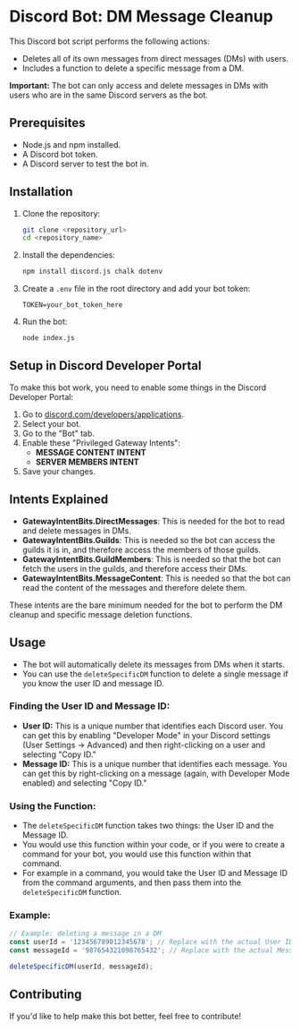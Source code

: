 # Discord Bot: DM Message Cleanup
This Discord bot script performs the following actions:

* Deletes all of its own messages from direct messages (DMs) with users.
* Includes a function to delete a specific message from a DM.

**Important:** The bot can only access and delete messages in DMs with users who are in the same Discord servers as the bot.

## Prerequisites

* Node.js and npm installed.
* A Discord bot token.
* A Discord server to test the bot in.

## Installation

1.  Clone the repository:

    ```bash
    git clone <repository_url>
    cd <repository_name>
    ```

2.  Install the dependencies:

    ```bash
    npm install discord.js chalk dotenv
    ```

3.  Create a `.env` file in the root directory and add your bot token:

    ```
    TOKEN=your_bot_token_here
    ```

4.  Run the bot:

    ```bash
    node index.js
    ```

## Setup in Discord Developer Portal

To make this bot work, you need to enable some things in the Discord Developer Portal:

1.  Go to [discord.com/developers/applications](https://discord.com/developers/applications).
2.  Select your bot.
3.  Go to the "Bot" tab.
4.  Enable these "Privileged Gateway Intents":
    * **MESSAGE CONTENT INTENT**
    * **SERVER MEMBERS INTENT**
5.  Save your changes.

## Intents Explained

* **GatewayIntentBits.DirectMessages**: This is needed for the bot to read and delete messages in DMs.
* **GatewayIntentBits.Guilds**: This is needed so the bot can access the guilds it is in, and therefore access the members of those guilds.
* **GatewayIntentBits.GuildMembers**: This is needed so that the bot can fetch the users in the guilds, and therefore access their DMs.
* **GatewayIntentBits.MessageContent**: This is needed so that the bot can read the content of the messages and therefore delete them.

These intents are the bare minimum needed for the bot to perform the DM cleanup and specific message deletion functions.

## Usage

* The bot will automatically delete its messages from DMs when it starts.
* You can use the `deleteSpecificDM` function to delete a single message if you know the user ID and message ID.

### Finding the User ID and Message ID:

* **User ID:** This is a unique number that identifies each Discord user. You can get this by enabling "Developer Mode" in your Discord settings (User Settings -> Advanced) and then right-clicking on a user and selecting "Copy ID."
* **Message ID:** This is a unique number that identifies each message. You can get this by right-clicking on a message (again, with Developer Mode enabled) and selecting "Copy ID."

### Using the Function:

* The `deleteSpecificDM` function takes two things: the User ID and the Message ID.
* You would use this function within your code, or if you were to create a command for your bot, you would use this function within that command.
* For example in a command, you would take the User ID and Message ID from the command arguments, and then pass them into the `deleteSpecificDM` function.

### Example:

```javascript
// Example: deleting a message in a DM
const userId = '123456789012345678'; // Replace with the actual User ID
const messageId = '987654321098765432'; // Replace with the actual Message ID

deleteSpecificDM(userId, messageId);
```

## Contributing

If you'd like to help make this bot better, feel free to contribute!
